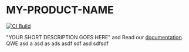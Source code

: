 # MY-PRODUCT-NAME

[![CI Build](https://github.com/axonivy-market/REPO-NAME/actions/workflows/ci.yml/badge.svg)](https://github.com/axonivy-market/REPO-NAME/actions/workflows/ci.yml)

"YOUR SHORT DESCRIPTION GOES HERE"
asd
Read our [documentation](MY-PRODUCT-NAME-product/README.md).
QWE
asd
a
asd
as
ads
asdf
sdf
asd
sdfsdf
